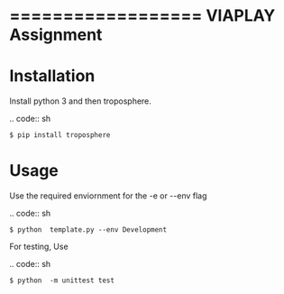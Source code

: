 ==================
VIAPLAY Assignment
==================

Installation
============

Install python 3 and then troposphere.

.. code:: sh

    $ pip install troposphere

Usage
=====

Use the required enviornment for the -e or --env flag

.. code:: sh

    $ python  template.py --env Development

For testing, Use

.. code:: sh

    $ python  -m unittest test 
